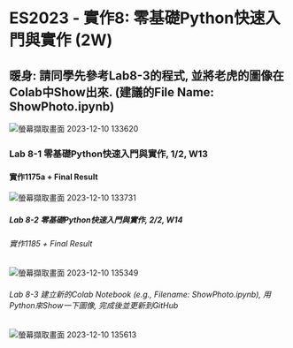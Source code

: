 # ES2023 - 實作8: 零基礎Python快速入門與實作 (2W) 

## 暖身: 請同學先參考Lab8-3的程式, 並將老虎的圖像在Colab中Show出來. (建議的File Name: ShowPhoto.ipynb)

![螢幕擷取畫面 2023-12-10 133620](https://github.com/bill920112/ES2023/assets/144580649/f17231b6-1360-4ebe-bdfb-685bc11622d8)

### Lab 8-1 零基礎Python快速入門與實作, 1/2, W13

#### 實作1175a + Final Result

![螢幕擷取畫面 2023-12-10 133731](https://github.com/bill920112/ES2023/assets/144580649/36d5c261-e773-4c27-bfe1-3a7db39917dc)

##### Lab 8-2 零基礎Python快速入門與實作, 2/2, W14

###### 實作1185 + Final Result

![螢幕擷取畫面 2023-12-10 135349](https://github.com/bill920112/ES2023/assets/144580649/8eacddb1-7784-4ace-afc3-ce837fcb54e7)

###### Lab 8-3 建立新的Colab Notebook (e.g., Filename: ShowPhoto.ipynb), 用Python來Show一下圖像, 完成後並更新到GitHub

![螢幕擷取畫面 2023-12-10 135613](https://github.com/bill920112/ES2023/assets/144580649/931df545-6b43-4ae8-8587-2641722c6688)
